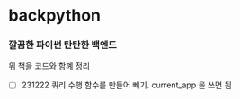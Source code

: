 # backpython

### 깔끔한 파이썬 탄탄한 백엔드
위 책을 코드와 함꼐 정리


- [ ] 231222 쿼리 수행 함수를 만들어 뺴기. current_app 을 쓰면 됨